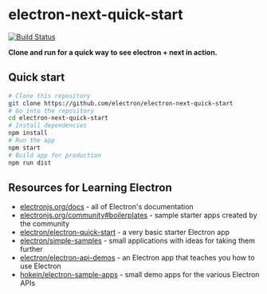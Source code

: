# electron-next-quick-start

[![Build Status](https://travis-ci.com/zillding/electron-next-quick-start.svg?branch=master)](https://travis-ci.com/zillding/electron-next-quick-start)


**Clone and run for a quick way to see electron + next in action.**

## Quick start

```bash
# Clone this repository
git clone https://github.com/electron/electron-next-quick-start
# Go into the repository
cd electron-next-quick-start
# Install dependencies
npm install
# Run the app
npm start
# Build app for production
npm run dist
```

## Resources for Learning Electron

- [electronjs.org/docs](https://electronjs.org/docs) - all of Electron's documentation
- [electronjs.org/community#boilerplates](https://electronjs.org/community#boilerplates) - sample starter apps created by the community
- [electron/electron-quick-start](https://github.com/electron/electron-quick-start) - a very basic starter Electron app
- [electron/simple-samples](https://github.com/electron/simple-samples) - small applications with ideas for taking them further
- [electron/electron-api-demos](https://github.com/electron/electron-api-demos) - an Electron app that teaches you how to use Electron
- [hokein/electron-sample-apps](https://github.com/hokein/electron-sample-apps) - small demo apps for the various Electron APIs
